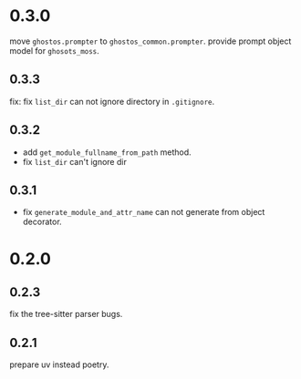 # 0.3.0

move `ghostos.prompter` to `ghostos_common.prompter`.
provide prompt object model for `ghosots_moss`.

## 0.3.3 

fix: fix `list_dir` can not ignore directory in `.gitignore`.

## 0.3.2

* add `get_module_fullname_from_path` method. 
* fix `list_dir` can't ignore dir

## 0.3.1

* fix `generate_module_and_attr_name` can not generate from object decorator.

# 0.2.0

## 0.2.3

fix the tree-sitter parser bugs.

## 0.2.1

prepare uv instead poetry.